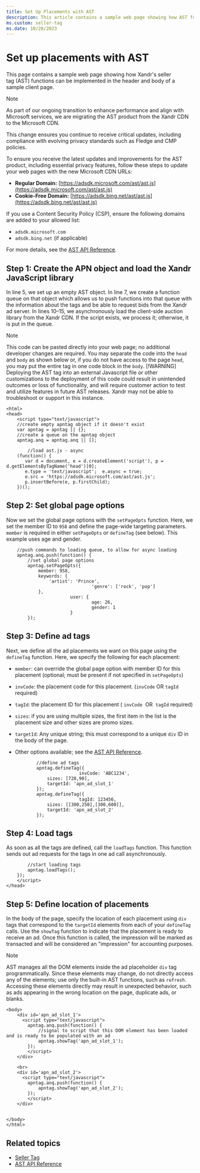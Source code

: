 ```yaml
---
title: Set Up Placements with AST
description: This article contains a sample web page showing how AST functions can be implemented in the header and body of a sample client page.
ms.custom: seller-tag
ms.date: 10/28/2023
---
```


# Set up placements with AST

This page contains a sample web page showing how Xandr's seller tag (AST) functions can be implemented in the header and body of a sample client page.

> [!NOTE]
> As part of our ongoing transition to enhance performance and align with Microsoft services, we are migrating the AST product from the Xandr CDN to the Microsoft CDN.  
>
> This change ensures you continue to receive critical updates, including compliance with evolving privacy standards such as Fledge and CMP policies.  
>
> To ensure you receive the latest updates and improvements for the AST product, including essential privacy features, follow these steps to update your web pages with the new Microsoft CDN URLs:
>
>
> - **Regular Domain:** [https://adsdk.microsoft.com/ast/ast.js](https://adsdk.microsoft.com/ast/ast.js)
> - **Cookie-Free Domain:** [https://adsdk.bing.net/ast/ast.js](https://adsdk.bing.net/ast/ast.js)
>
> If you use a Content Security Policy (CSP), ensure the following domains are added to your allowed list:
>
> - `adsdk.microsoft.com`
> - `adsdk.bing.net` (if applicable)

For more details, see the [AST API Reference](https://chatgpt.com/c/ast-api-reference.md).

## Step 1: Create the APN object and load the Xandr JavaScript library

In line 5, we set up an empty AST object. In line 7, we create a function queue on that object which allows us to push functions into that queue with the information about the tags and be able to request bids from the Xandr ad server. In lines 10–15, we asynchronously load the client-side auction library from the Xandr CDN. If the script exists, we process it; otherwise, it is put in the queue.

> [!NOTE]
> This code can be pasted directly into your web page; no additional developer changes are required. You may separate the code into the `head` and `body` as shown below or, if you do not have access to the page `head`, you may put the entire tag in one code block in the `body`.
> [!WARNING]
> Deploying the AST tag into an external Javascript file or other customizations to the deployment of this code could result in unintended outcomes or loss of functionality, and will require customer action to test and utilize features in future AST releases. Xandr may not be able to troubleshoot or support in this instance.

```
<html>
<head>
    <script type="text/javascript">
    //create empty apntag object if it doesn't exist
    var apntag = apntag || {};
    //create a queue on the apntag object        
    apntag.anq = apntag.anq || [];
        
        //load ast.js - async
    (function() {
       var d = document, e = d.createElement('script'), p = d.getElementsByTagName('head')[0];
       e.type = 'text/javascript';  e.async = true;
       e.src = 'https://adsdk.microsoft.com/ast/ast.js';
       p.insertBefore(e, p.firstChild);
    })();
```

## Step 2: Set global page options

Now we set the global page options with the `setPageOpts` function. Here, we set the member ID to `958` and define the page-wide targeting parameters. `member` is required in either `setPageOpts` or `defineTag` (see below). This example uses age and gender.

```
    //push commands to loading queue, to allow for async loading
    apntag.anq.push(function() {
        //set global page options
        apntag.setPageOpts({
            member: 958,
            keywords: {
                'artist': 'Prince',
                                'genre': ['rock', 'pop']
            },
                        user: {
                                age: 26,
                                gender: 1
                        }
        });
```

## Step 3: Define ad tags

Next, we define all the ad placements we want on this page using the `defineTag` function. Here, we specify the following for each placement:

- `member`: can override the global page option with member ID for this placement (optional; must be present if not specified in `setPageOpts`)

- `invCode`: the placement code for this placement. (`invCode` OR `tagId` required)

- `tagId`: the placement ID for this placement ( `invCode`  OR  `tagId` required)

- `sizes`: if you are using multiple sizes, the first item in the list is the placement size and other sizes are promo sizes.

- `targetId`: Any unique string; this must correspond to a unique `div` ID in the body of the page.

- Other options available; see the [AST API Reference](./ast-api-reference.md).

  ```
          //define ad tags
          apntag.defineTag({
                          invCode: 'ABC1234',
              sizes: [728,90],
              targetId: 'apn_ad_slot_1'
          });
          apntag.defineTag({
                          tagId: 123456,
              sizes: [[300,250],[300,600]],
              targetId: 'apn_ad_slot_2'
          });
  ```

## Step 4: Load tags

As soon as all the tags are defined, call the `loadTags` function. This function sends out ad requests for the tags in one ad call asynchronously.

```
        //start loading tags
        apntag.loadTags();
    });
    </script>
</head>
```

## Step 5: Define location of placements

In the body of the page, specify the location of each placement using `div` tags that correspond to the `targetId` elements from each of your `defineTag` calls. Use the `showTag` function to indicate that the placement is ready to receive an ad. Once this function is called, the impression will be marked as transacted and will be considered an "impression" for accounting purposes.

> [!NOTE]
> AST manages all the DOM elements inside the ad placeholder `div` tag programmatically. Since these elements may change, do not directly access any of the elements; use only the built-in AST functions, such as `refresh`. Accessing these elements directly may result in unexpected behavior, such as ads appearing in the wrong location on the page, duplicate ads, or blanks.

```
<body>
    <div id='apn_ad_slot_1'>
      <script type="text/javascript">
        apntag.anq.push(function() {
            //signal to script that this DOM element has been loaded and is ready to be populated with an ad
            apntag.showTag('apn_ad_slot_1');
        });
        </script>
    </div>
    
    <br>
    <div id='apn_ad_slot_2'>
      <script type="text/javascript">
        apntag.anq.push(function() {
            apntag.showTag('apn_ad_slot_2');
        });
        </script>
    </div>
    
 
</body>
</html>
```

## Related topics

- [Seller Tag](./seller-tag.md)
- [AST API Reference](./ast-api-reference.md)
